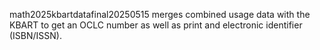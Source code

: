 math2025kbartdatafinal20250515 merges combined usage data with the KBART to get an OCLC number as well as print and electronic identifier (ISBN/ISSN).
